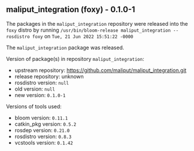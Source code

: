 ## maliput_integration (foxy) - 0.1.0-1

The packages in the `maliput_integration` repository were released into the `foxy` distro by running `/usr/bin/bloom-release maliput_integration --rosdistro foxy` on `Tue, 21 Jun 2022 15:51:22 -0000`

The `maliput_integration` package was released.

Version of package(s) in repository `maliput_integration`:

- upstream repository: https://github.com/maliput/maliput_integration.git
- release repository: unknown
- rosdistro version: `null`
- old version: `null`
- new version: `0.1.0-1`

Versions of tools used:

- bloom version: `0.11.1`
- catkin_pkg version: `0.5.2`
- rosdep version: `0.21.0`
- rosdistro version: `0.8.3`
- vcstools version: `0.1.42`


